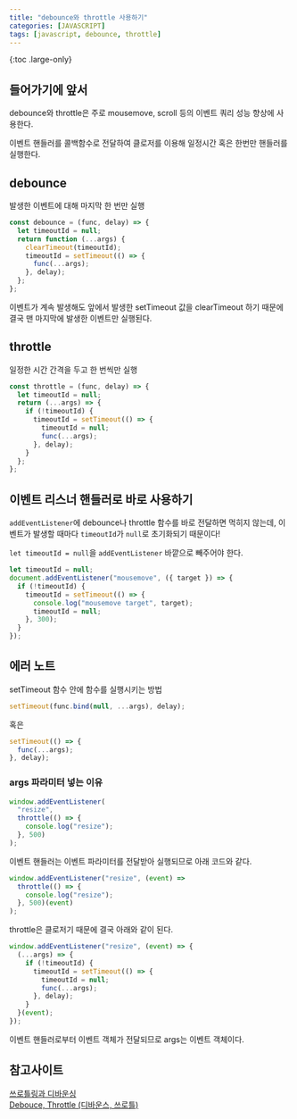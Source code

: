 ```yaml
---
title: "debounce와 throttle 사용하기"
categories: [JAVASCRIPT]
tags: [javascript, debounce, throttle]
---
```


{:toc .large-only}

## 들어가기에 앞서

debounce와 throttle은 주로 mousemove, scroll 등의 이벤트 쿼리 성능 향상에 사용한다.

이벤트 핸들러를 콜백함수로 전달하여 클로저를 이용해 일정시간 혹은 한번만 핸들러를 실행한다.

## debounce

발생한 이벤트에 대해 마지막 한 번만 실행

```js
const debounce = (func, delay) => {
  let timeoutId = null;
  return function (...args) {
    clearTimeout(timeoutId);
    timeoutId = setTimeout(() => {
      func(...args);
    }, delay);
  };
};
```

이벤트가 계속 발생해도 앞에서 발생한 setTimeout 값을 clearTimeout 하기 때문에 결국 맨 마지막에 발생한 이벤트만 실행된다.

## throttle

일정한 시간 간격을 두고 한 번씩만 실행

```js
const throttle = (func, delay) => {
  let timeoutId = null;
  return (...args) => {
    if (!timeoutId) {
      timeoutId = setTimeout(() => {
        timeoutId = null;
        func(...args);
      }, delay);
    }
  };
};
```

## 이벤트 리스너 핸들러로 바로 사용하기

`addEventListener`에 debounce나 throttle 함수를 바로 전달하면 먹히지 않는데, 이벤트가 발생할 때마다 `timeoutId`가 `null`로 초기화되기 때문이다!

`let timeoutId = null`을 `addEventListener` 바깥으로 빼주어야 한다.

```js
let timeoutId = null;
document.addEventListener("mousemove", ({ target }) => {
  if (!timeoutId) {
    timeoutId = setTimeout(() => {
      console.log("mousemove target", target);
      timeoutId = null;
    }, 300);
  }
});
```

## 에러 노트

setTimeout 함수 안에 함수를 실행시키는 방법

```js
setTimeout(func.bind(null, ...args), delay);
```

혹은

```js
setTimeout(() => {
  func(...args);
}, delay);
```

### args 파라미터 넣는 이유

```js
window.addEventListener(
  "resize",
  throttle(() => {
    console.log("resize");
  }, 500)
);
```

이벤트 핸들러는 이벤트 파라미터를 전달받아 실행되므로 아래 코드와 같다.

```js
window.addEventListener("resize", (event) =>
  throttle(() => {
    console.log("resize");
  }, 500)(event)
);
```

throttle은 클로저기 때문에 결국 아래와 같이 된다.

```js
window.addEventListener("resize", (event) => {
  (...args) => {
    if (!timeoutId) {
      timeoutId = setTimeout(() => {
        timeoutId = null;
        func(...args);
      }, delay);
    }
  }(event);
});
```

이벤트 핸들러로부터 이벤트 객체가 전달되므로 args는 이벤트 객체이다.

## 참고사이트

[쓰로틀링과 디바운싱](https://www.zerocho.com/category/JavaScript/post/59a8e9cb15ac0000182794fa)<br/>
[Debouce, Throttle (디바운스, 쓰로틀)](https://jinminkim-50502.medium.com/javascript-debouce-throttle-3f6618c13fb6)
